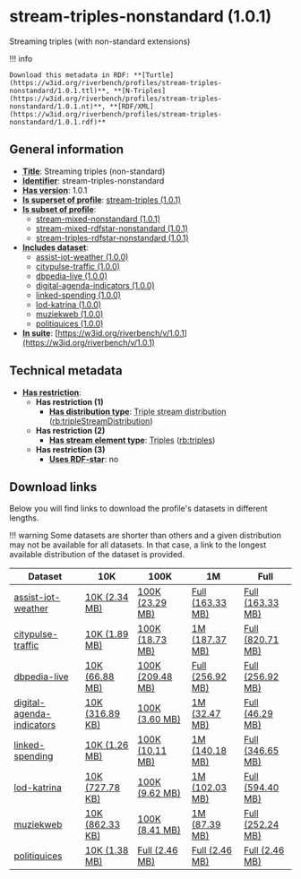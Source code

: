 # stream-triples-nonstandard (1.0.1)

Streaming triples (with non-standard extensions)

!!! info

    Download this metadata in RDF: **[Turtle](https://w3id.org/riverbench/profiles/stream-triples-nonstandard/1.0.1.ttl)**, **[N-Triples](https://w3id.org/riverbench/profiles/stream-triples-nonstandard/1.0.1.nt)**, **[RDF/XML](https://w3id.org/riverbench/profiles/stream-triples-nonstandard/1.0.1.rdf)**



## General information

- **<abbr title="A name given to the resource.">Title</abbr>**: Streaming triples (non-standard)
- **<abbr title="An unambiguous reference to the resource within a given context.">Identifier</abbr>**: stream-triples-nonstandard
- **<abbr title="Version tag of an artifact">Has version</abbr>**: 1.0.1
- **<abbr title="Indicates that this profile contains all datasets of the other profile">Is superset of profile</abbr>**: [stream-triples (1.0.1)](https://w3id.org/riverbench/profiles/stream-triples/1.0.1)
- **<abbr title="Indicates that this profile's datasets are all in the other profile">Is subset of profile</abbr>**: 
    - [stream-mixed-nonstandard (1.0.1)](https://w3id.org/riverbench/profiles/stream-mixed-nonstandard/1.0.1)
    - [stream-mixed-rdfstar-nonstandard (1.0.1)](https://w3id.org/riverbench/profiles/stream-mixed-rdfstar-nonstandard/1.0.1)
    - [stream-triples-rdfstar-nonstandard (1.0.1)](https://w3id.org/riverbench/profiles/stream-triples-rdfstar-nonstandard/1.0.1)
- **<abbr title="Indicates which datasets are included in the profile">Includes dataset</abbr>**: 
    - [assist-iot-weather (1.0.0)](https://w3id.org/riverbench/datasets/assist-iot-weather/1.0.0)
    - [citypulse-traffic (1.0.0)](https://w3id.org/riverbench/datasets/citypulse-traffic/1.0.0)
    - [dbpedia-live (1.0.0)](https://w3id.org/riverbench/datasets/dbpedia-live/1.0.0)
    - [digital-agenda-indicators (1.0.0)](https://w3id.org/riverbench/datasets/digital-agenda-indicators/1.0.0)
    - [linked-spending (1.0.0)](https://w3id.org/riverbench/datasets/linked-spending/1.0.0)
    - [lod-katrina (1.0.0)](https://w3id.org/riverbench/datasets/lod-katrina/1.0.0)
    - [muziekweb (1.0.0)](https://w3id.org/riverbench/datasets/muziekweb/1.0.0)
    - [politiquices (1.0.0)](https://w3id.org/riverbench/datasets/politiquices/1.0.0)
- **<abbr title="Indicates the benchmark suite to which a dataset or profile belongs">In suite</abbr>**: [https://w3id.org/riverbench/v/1.0.1](https://w3id.org/riverbench/v/1.0.1)

## Technical metadata

- **<abbr title="Has profile restriction. The restrictions are joined with the AND operator.">Has restriction</abbr>**: 
    - **Has restriction (1)**    
        - **<abbr title="Indicates the type of RiverBench dataset distribution">Has distribution type</abbr>**: <abbr title="The dataset is distributed as a stream of RDF triples.">Triple stream distribution</abbr> ([rb:tripleStreamDistribution](https://w3id.org/riverbench/schema/metadata#tripleStreamDistribution))
    - **Has restriction (2)**    
        - **<abbr title="Indicates the type of contents of each stream element">Has stream element type</abbr>**: <abbr title="Triple streams consist of elements, where each element is an RDF graph.">Triples</abbr> ([rb:triples](https://w3id.org/riverbench/schema/metadata#triples))
    - **Has restriction (3)**    
        - **<abbr title="Whether the dataset uses RDF-star features.">Uses RDF-star</abbr>**: no


## Download links

Below you will find links to download the profile's datasets in different lengths.

!!! warning
    Some datasets are shorter than others and a given distribution may not be available for all datasets.
    In that case, a link to the longest available distribution of the dataset is provided.

Dataset | 10K | 100K | 1M | Full
--- | --- | --- | --- | ---
[assist-iot-weather](https://w3id.org/riverbench/datasets/assist-iot-weather/1.0.0) | [10K (2.34 MB)](https://w3id.org/riverbench/datasets/assist-iot-weather/1.0.0/files/stream_10K.tar.gz) | [100K (23.29 MB)](https://w3id.org/riverbench/datasets/assist-iot-weather/1.0.0/files/stream_100K.tar.gz) | [Full (163.33 MB)](https://w3id.org/riverbench/datasets/assist-iot-weather/1.0.0/files/stream_full.tar.gz) | [Full (163.33 MB)](https://w3id.org/riverbench/datasets/assist-iot-weather/1.0.0/files/stream_full.tar.gz)
[citypulse-traffic](https://w3id.org/riverbench/datasets/citypulse-traffic/1.0.0) | [10K (1.89 MB)](https://w3id.org/riverbench/datasets/citypulse-traffic/1.0.0/files/stream_10K.tar.gz) | [100K (18.73 MB)](https://w3id.org/riverbench/datasets/citypulse-traffic/1.0.0/files/stream_100K.tar.gz) | [1M (187.37 MB)](https://w3id.org/riverbench/datasets/citypulse-traffic/1.0.0/files/stream_1M.tar.gz) | [Full (820.71 MB)](https://w3id.org/riverbench/datasets/citypulse-traffic/1.0.0/files/stream_full.tar.gz)
[dbpedia-live](https://w3id.org/riverbench/datasets/dbpedia-live/1.0.0) | [10K (66.88 MB)](https://w3id.org/riverbench/datasets/dbpedia-live/1.0.0/files/stream_10K.tar.gz) | [100K (209.48 MB)](https://w3id.org/riverbench/datasets/dbpedia-live/1.0.0/files/stream_100K.tar.gz) | [Full (256.92 MB)](https://w3id.org/riverbench/datasets/dbpedia-live/1.0.0/files/stream_full.tar.gz) | [Full (256.92 MB)](https://w3id.org/riverbench/datasets/dbpedia-live/1.0.0/files/stream_full.tar.gz)
[digital-agenda-indicators](https://w3id.org/riverbench/datasets/digital-agenda-indicators/1.0.0) | [10K (316.89 KB)](https://w3id.org/riverbench/datasets/digital-agenda-indicators/1.0.0/files/stream_10K.tar.gz) | [100K (3.60 MB)](https://w3id.org/riverbench/datasets/digital-agenda-indicators/1.0.0/files/stream_100K.tar.gz) | [1M (32.47 MB)](https://w3id.org/riverbench/datasets/digital-agenda-indicators/1.0.0/files/stream_1M.tar.gz) | [Full (46.29 MB)](https://w3id.org/riverbench/datasets/digital-agenda-indicators/1.0.0/files/stream_full.tar.gz)
[linked-spending](https://w3id.org/riverbench/datasets/linked-spending/1.0.0) | [10K (1.26 MB)](https://w3id.org/riverbench/datasets/linked-spending/1.0.0/files/stream_10K.tar.gz) | [100K (10.11 MB)](https://w3id.org/riverbench/datasets/linked-spending/1.0.0/files/stream_100K.tar.gz) | [1M (140.18 MB)](https://w3id.org/riverbench/datasets/linked-spending/1.0.0/files/stream_1M.tar.gz) | [Full (346.65 MB)](https://w3id.org/riverbench/datasets/linked-spending/1.0.0/files/stream_full.tar.gz)
[lod-katrina](https://w3id.org/riverbench/datasets/lod-katrina/1.0.0) | [10K (727.78 KB)](https://w3id.org/riverbench/datasets/lod-katrina/1.0.0/files/stream_10K.tar.gz) | [100K (9.62 MB)](https://w3id.org/riverbench/datasets/lod-katrina/1.0.0/files/stream_100K.tar.gz) | [1M (102.03 MB)](https://w3id.org/riverbench/datasets/lod-katrina/1.0.0/files/stream_1M.tar.gz) | [Full (594.40 MB)](https://w3id.org/riverbench/datasets/lod-katrina/1.0.0/files/stream_full.tar.gz)
[muziekweb](https://w3id.org/riverbench/datasets/muziekweb/1.0.0) | [10K (862.33 KB)](https://w3id.org/riverbench/datasets/muziekweb/1.0.0/files/stream_10K.tar.gz) | [100K (8.41 MB)](https://w3id.org/riverbench/datasets/muziekweb/1.0.0/files/stream_100K.tar.gz) | [1M (87.39 MB)](https://w3id.org/riverbench/datasets/muziekweb/1.0.0/files/stream_1M.tar.gz) | [Full (252.24 MB)](https://w3id.org/riverbench/datasets/muziekweb/1.0.0/files/stream_full.tar.gz)
[politiquices](https://w3id.org/riverbench/datasets/politiquices/1.0.0) | [10K (1.38 MB)](https://w3id.org/riverbench/datasets/politiquices/1.0.0/files/stream_10K.tar.gz) | [Full (2.46 MB)](https://w3id.org/riverbench/datasets/politiquices/1.0.0/files/stream_full.tar.gz) | [Full (2.46 MB)](https://w3id.org/riverbench/datasets/politiquices/1.0.0/files/stream_full.tar.gz) | [Full (2.46 MB)](https://w3id.org/riverbench/datasets/politiquices/1.0.0/files/stream_full.tar.gz)